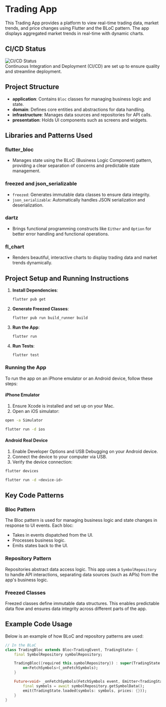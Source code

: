 # Trading App

This Trading App provides a platform to view real-time trading data, market trends, and price changes using Flutter and the BLoC pattern. The app displays aggregated market trends in real-time with dynamic charts.

## CI/CD Status

![CI/CD Status](https://farhatbaig.github.io/tradingApp/)  
Continuous Integration and Deployment (CI/CD) are set up to ensure quality and streamline deployment.

## Project Structure

- **application**: Contains `Bloc` classes for managing business logic and state.
- **domain**: Defines core entities and abstractions for data handling.
- **infrastructure**: Manages data sources and repositories for API calls.
- **presentation**: Holds UI components such as screens and widgets.

## Libraries and Patterns Used

### flutter_bloc
- Manages state using the BLoC (Business Logic Component) pattern, providing a clear separation of concerns and predictable state management.

### freezed and json_serializable
- `freezed`: Generates immutable data classes to ensure data integrity.
- `json_serializable`: Automatically handles JSON serialization and deserialization.

### dartz
- Brings functional programming constructs like `Either` and `Option` for better error handling and functional operations.

### fl_chart
- Renders beautiful, interactive charts to display trading data and market trends dynamically.

## Project Setup and Running Instructions

1. **Install Dependencies**:
    ```bash
    flutter pub get
    ```

2. **Generate Freezed Classes**:
    ```bash
    flutter pub run build_runner build
    ```

3. **Run the App**:
    ```bash
    flutter run
    ```

4. **Run Tests**:
    ```bash
    flutter test
    ```

### Running the App

To run the app on an iPhone emulator or an Android device, follow these steps:

#### iPhone Emulator
1. Ensure Xcode is installed and set up on your Mac.
2. Open an iOS simulator:
```bash
open -a Simulator
```
```bash
flutter run -d ios
```

#### Android Real Device
1. Enable Developer Options and USB Debugging on your Android device.
2. Connect the device to your computer via USB.
3. Verify the device connection:

```bash
flutter devices
```
```bash
flutter run -d <device-id>
```

## Key Code Patterns

### Bloc Pattern
The Bloc pattern is used for managing business logic and state changes in response to UI events. Each bloc:
- Takes in events dispatched from the UI.
- Processes business logic.
- Emits states back to the UI.

### Repository Pattern
Repositories abstract data access logic. This app uses a `SymbolRepository` to handle API interactions, separating data sources (such as APIs) from the app's business logic.

### Freezed Classes
Freezed classes define immutable data structures. This enables predictable data flow and ensures data integrity across different parts of the app.

## Example Code Usage

Below is an example of how BLoC and repository patterns are used:

```dart
// In the BLoC
class TradingBloc extends Bloc<TradingEvent, TradingState> {
    final SymbolRepository symbolRepository;

    TradingBloc({required this.symbolRepository}) : super(TradingState.initial()) {
        on<FetchSymbols>(_onFetchSymbols);
    }

    Future<void> _onFetchSymbols(FetchSymbols event, Emitter<TradingState> emit) async {
        final symbols = await symbolRepository.getSymbolData();
        emit(TradingState.loaded(symbols: symbols, prices: {}));
    }
}


